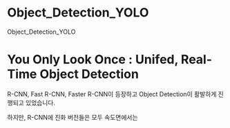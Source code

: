 # Object_Detection_YOLO
Object_Detection_YOLO

# You Only Look Once : Unifed, Real-Time Object Detection

R-CNN, Fast R-CNN, Faster R-CNN이 등장하고 Object Detection이 활발하게 진행되고 있었습니다.

하지만, R-CNN에 진화 버전들은 모두 속도면에서는 
